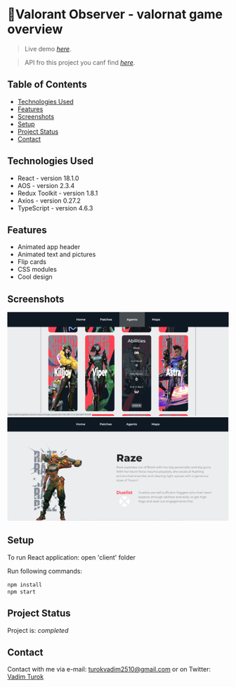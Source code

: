 # 📝Valorant Observer - valornat game overview
> Live demo
>  [_here_](https://vadimturok.github.io/valorant-observer/#/).

>API fro this project you canf find [_here_](https://valorant-api.com/).

## Table of Contents
* [Technologies Used](#technologies-used)
* [Features](#features)
* [Screenshots](#screenshots)
* [Setup](#setup)
* [Project Status](#project-status)
* [Contact](#contact)
<!-- * [License](#license) -->



## Technologies Used
- React - version 18.1.0
- AOS - version 2.3.4
- Redux Toolkit - version 1.8.1
- Axios - version 0.27.2
- TypeScript - version 4.6.3


## Features
- Animated app header
- Animated text and pictures
- Flip cards
- CSS modules
- Cool design


## Screenshots
![Example screenshot](./src/assets/images/demo_img1.png)
![Example screenshot](./src/assets/images/demo_img2.png)
<!-- If you have screenshots you'd like to share, include them here. -->


## Setup
To run React application: open 'client' folder

Run following commands:

```
npm install
npm start
```


## Project Status
Project is: _completed_


## Contact
Contact with me via e-mail: turokvadim2510@gmail.com or on Twitter: [Vadim Turok](https://twitter.com/stefanio228)


<!-- Optional -->
<!-- ## License -->
<!-- This project is open source and available under the [... License](). -->
